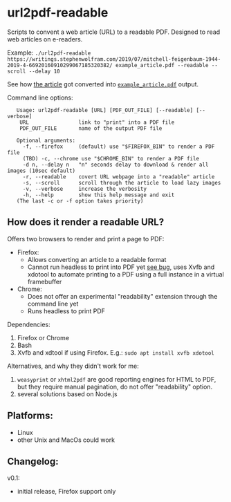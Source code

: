 # url2pdf-readable 
Scripts to convent a web article (URL) to a readable PDF. Designed to read web articles on e-readers.

Example:
`./url2pdf-readable https://writings.stephenwolfram.com/2019/07/mitchell-feigenbaum-1944-2019-4-66920160910299067185320382/ example_article.pdf --readable --scroll --delay 10`

See how [the article](https://writings.stephenwolfram.com/2019/07/mitchell-feigenbaum-1944-2019-4-66920160910299067185320382/) got converted into [`example_article.pdf`](https://github.com/235/url2pdf-readable/blob/main/example_article.pdf) output.

Command line options:
```
   Usage: url2pdf-readable [URL] [PDF_OUT_FILE] [--readable] [--verbose]
    URL                link to "print" into a PDF file
    PDF_OUT_FILE       name of the output PDF file

   Optional arguments:
     -f, --firefox     (default) use "$FIREFOX_BIN" to render a PDF file
     (TBD) -c, --chrome use "$CHROME_BIN" to render a PDF file
     -d n, --delay n   "n" seconds delay to download & render all images (10sec default)
     -r, --readable    covert URL webpage into a "readable" article
     -s, --scroll      scroll through the article to load lazy images
     -v, --verbose     increase the verbosity
     -h, --help        show this help message and exit
   (The last -c or -f option takes priority)
```

## How does it render a readable URL?

Offers two browsers to render and print a page to PDF:
  - Firefox:
    - Allows converting an article to a readable format
    - Cannot run headless to print into PDF yet [see bug](https://bugzilla.mozilla.org/show_bug.cgi?id=1407238), uses Xvfb and xdotool to automate printing to a PDF using a full instance in a virtual framebuffer
  - Chrome:
    - Does not offer an experimental "readability" extension through the command line yet
    - Runs headless to print PDF

Dependencies:
  1. Firefox or Chrome
  2. Bash
  3. Xvfb and xdtool if using Firefox. E.g.: `sudo apt install xvfb xdotool`

Alternatives, and why they didn't work for me:
  1. `weasyprint` or `xhtml2pdf` are good reporting engines for HTML to PDF, but they require manual pagination, do not offer "readability" option.
  2. several solutions based on Node.js
 
## Platforms:
 - Linux
 - other Unix and MacOs could work

## Changelog:
v0.1:
 - initial release, Firefox support only
